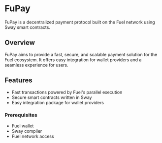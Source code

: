 # FuPay

FuPay is a decentralized payment protocol built on the Fuel network using Sway smart contracts.

## Overview

FuPay aims to provide a fast, secure, and scalable payment solution for the Fuel ecosystem. It offers easy integration for wallet providers and a seamless experience for users.

## Features

- Fast transactions powered by Fuel's parallel execution
- Secure smart contracts written in Sway
- Easy integration package for wallet providers

### Prerequisites

- Fuel wallet
- Sway compiler
- Fuel network access
